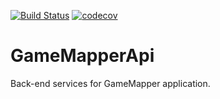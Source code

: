 [![Build Status](https://travis-ci.com/joekucera2002/GameMapperApi.svg?branch=master)](https://travis-ci.com/joekucera2002/GameMapperApi)
[![codecov](https://codecov.io/gh/joekucera2002/GameMapperApi/branch/master/graph/badge.svg)](https://codecov.io/gh/joekucera2002/GameMapperApi)

# GameMapperApi
Back-end services for GameMapper application.

